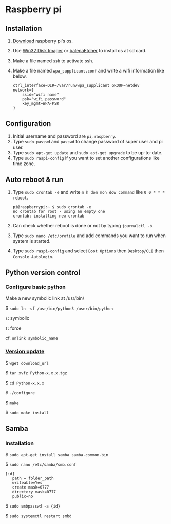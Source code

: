 # Raspberry pi

## Installation

1. [Download](https://www.raspberrypi.org/downloads/) raspberry pi's os.

2. Use [Win32 Disk Imager](https://sourceforge.net/projects/win32diskimager/) or [balenaEtcher](https://www.balena.io/etcher/) to install os at sd card.

3. Make a file named `ssh` to activate ssh.

4. Make a file named `wpa_supplicant.conf` and write a wifi information like below.

   ```
   ctrl_interface=DIR=/var/run/wpa_supplicant GROUP=netdev
   network={
       ssid="wifi name"
       psk="wifi password"
       key_mgmt=WPA-PSK
   }
   ```



## Configuration

1. Initial username and password are `pi`, `raspberry`.
2. Type `sudo passwd` and `passwd` to change password of super user and pi user.
3. Type `sudo apt-get update` and `sudo apt-get upgrade` to be up-to-date.
4. Type `sudo raspi-config` if you want to set another configurations like time zone.



## Auto reboot & run

1. Type `sudo crontab -e` and write `m h dom mon dow command` like `0 0 * * * reboot`.

   ```shell
   pi@raspberrypi:~ $ sudo crontab -e
   no crontab for root - using an empty one
   crontab: installing new crontab
   ```

2. Can check whether reboot is done or not by typing `journalctl -b`.

3. Type `sudo nano /etc/profile` and add commands you want to run when system is started.

4. Type `sudo raspi-config` and select `Boot Options` then `Desktop/CLI` then `Console Autologin`.



## Python version control

### Configure basic python

Make a new symbolic link at /usr/bin/

$ `sudo ln -sf /usr/bin/python3 /user/bin/python`

`s`: symbolic

`f`: force

cf. `unlink symbolic_name`



### [Version update](https://www.python.org/downloads/source/)

$ `wget download_url`

$ `tar xvfz Python-x.x.x.tgz `

$ `cd Python-x.x.x`

$ `./configure`

$ `make`

$ `sudo make install`



## Samba

### Installation

$ `sudo apt-get install samba samba-common-bin`

$ `sudo nano /etc/samba/smb.conf`

```
[id]
   path = folder_path
   writeable=Yes
   create mask=0777
   directory mask=0777
   public=no
```

$ `sudo smbpasswd -a {id}`

$ `sudo systemctl restart smbd`